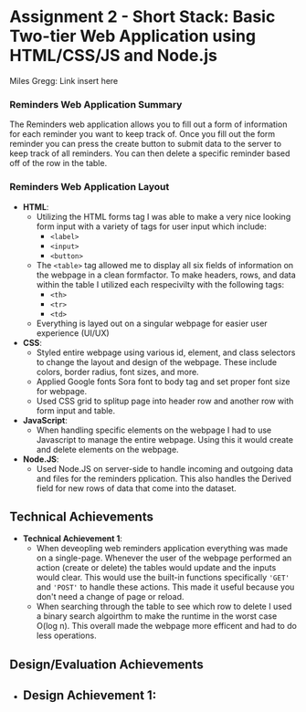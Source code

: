 Assignment 2 - Short Stack: Basic Two-tier Web Application using HTML/CSS/JS and Node.js
===

Miles Gregg: Link insert here

### Reminders Web Application Summary

The Reminders web application allows you to fill out a form of information for each reminder you want to keep track of. Once you fill out the form reminder you can press the create button to submit data to the server to keep track of all reminders. You can then delete a specific reminder based off of the row in the table.

### Reminders Web Application Layout

- **HTML**: 
    - Utilizing the HTML forms tag I was able to make a very nice looking form input with a variety of tags for user input which include:
        - `<label>`
        - `<input>`
        - `<button>`
    - The `<table>` tag allowed me to display all six fields of information on the webpage in a clean formfactor. To make headers, rows, and data within the table I utilized each respecivilty with the following tags:
        - `<th>`
        - `<tr>`
        - `<td>`
    - Everything is layed out on a singular webpage for easier user experience (UI/UX)
- **CSS**:
    - Styled entire webpage using various id, element, and class selectors to change the layout and design of the webpage. These include colors, border radius, font sizes, and more. 
    - Applied Google fonts Sora font to body tag and set proper font size for webpage.
    - Used CSS grid to splitup page into header row and another row with form input and table.  
- **JavaScript**:
    - When handling specific elements on the webpage I had to use Javascript to manage the entire webpage. Using this it would create and delete elements on the webpage. 
- **Node.JS**:
    - Used Node.JS on server-side to handle incoming and outgoing data and files for the reminders pplication. This also handles the Derived field for new rows of data that come into the dataset. 

## Technical Achievements
- **Technical Achievement 1**: 
    - When deveopling web reminders application everything was made on a single-page. Whenever the user of the webpage performed an action (create or delete) the tables would update and the inputs would clear. This would use the built-in functions specifically `'GET'` and `'POST'` to handle these actions. This made it useful because you don't need a change of page or reload.
    - When searching through the table to see which row to delete I used a binary search algoirthm to make the runtime in the worst case O(log n). This overall made the webpage more efficent and had to do less operations.

## Design/Evaluation Achievements
- **Design Achievement 1**:
    -  
